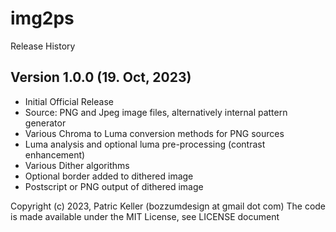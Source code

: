 img2ps
======
Release History

Version 1.0.0 (19. Oct, 2023)
-----------------------------
* Initial Official Release
* Source: PNG and Jpeg image files, alternatively internal pattern generator
* Various Chroma to Luma conversion methods for PNG sources
* Luma analysis and optional luma pre-processing (contrast enhancement)
* Various Dither algorithms
* Optional border added to dithered image
* Postscript or PNG output of dithered image

Copyright (c) 2023, Patric Keller (bozzumdesign at gmail dot com)
The code is made available under the MIT License, see LICENSE document
